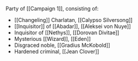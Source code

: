 
Party of [[Campaign 1]], consisting of:
* [[Changeling]] Charlatan, [[Calypso Silversong]]
* [[Inquisitor]] of [[Abadar]], [[Aleksei von Nuye]]
* Inquisitor of [[Nethys]], [[Dorovan Divitae]]
* Mysterious [[Wizard]], [[Eden]]
* Disgraced noble, [[Gradius McKobold]]
* Hardened criminal, [[Jean Clover]]